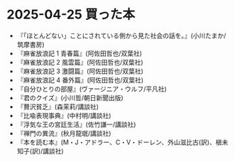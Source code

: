 # 2025-04-25 買った本
- 『「ほとんどない」ことにされている側から見た社会の話を。』(小川たまか/筑摩書房)
- 『麻雀放浪記 1 青春篇』(阿佐田哲也/双葉社)
- 『麻雀放浪記 2 風雲篇』(阿佐田哲也/双葉社)
- 『麻雀放浪記 3 激闘篇』(阿佐田哲也/双葉社)
- 『麻雀放浪記 4 番外篇』(阿佐田哲也/双葉社)
- 『自分ひとりの部屋』(ヴァージニア・ウルフ/平凡社)
- 『君のクイズ』(小川哲/朝日新聞出版)
- 『贅沢貧乏』(森茉莉/講談社)
- 『比喩表現事典』(中村明/講談社)
- 『浮気な王の宮廷生活』(佐竹謙一/講談社)
- 『禅門の異流』(秋月龍珉/講談社)
- 『本を読む本』(M・J・アドラー、C・V・ドーレン、外山滋比古(訳)、槇未知子(訳)/講談社)
